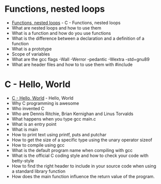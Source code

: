 # Functions, nested loops
- [Functions, nested loops](https://github.com/samdaphbynet/holbertonschool-low_level_programming/tree/master/functions_nested_loops) - C - Functions, nested loops<br/>
- What are nested loops and how to use them
- What is a function and how do you use functions
- What is the difference between a declaration and a definition of a function
- What is a prototype
- Scope of variables
- What are the gcc flags -Wall -Werror -pedantic -Wextra -std=gnu89
- What are header files and how to to use them with #include

# C - Hello, World
- [C - Hello, World](https://github.com/samdaphbynet/holbertonschool-low_level_programming/tree/master/hello_world) - Hello, World <br/>
- Why C programming is awesome
- Who invented C
- Who are Dennis Ritchie, Brian Kernighan and Linus Torvalds
- What happens when you type gcc main.c
- What is an entry point
- What is main
- How to print text using printf, puts and putchar
- How to get the size of a specific type using the unary operator sizeof
- How to compile using gcc
- What is the default program name when compiling with gcc
- What is the official C coding style and how to check your code with betty-style
- How to find the right header to include in your source code when using a standard library function
- How does the main function influence the return value of the program.
